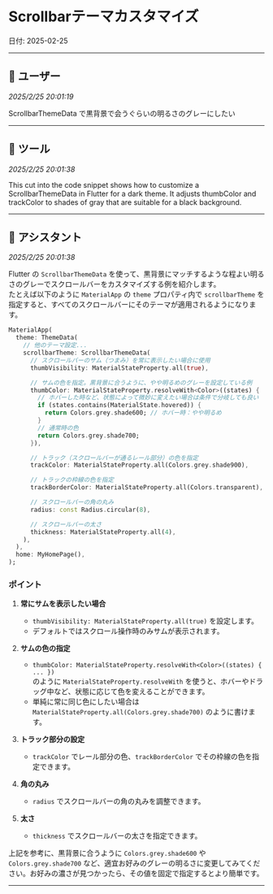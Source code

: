 # Scrollbarテーマカスタマイズ

日付: 2025-02-25

---

## 👤 ユーザー
*2025/2/25 20:01:19*

ScrollbarThemeData で黒背景で会うぐらいの明るさのグレーにしたい

---

## 🔧 ツール
*2025/2/25 20:01:38*

This cut into the code snippet shows how to customize a ScrollbarThemeData in Flutter for a dark theme. It adjusts thumbColor and trackColor to shades of gray that are suitable for a black background.

---

## 🤖 アシスタント
*2025/2/25 20:01:38*

Flutter の `ScrollbarThemeData` を使って、黒背景にマッチするような程よい明るさのグレーでスクロールバーをカスタマイズする例を紹介します。  
たとえば以下のように `MaterialApp` の `theme` プロパティ内で `scrollbarTheme` を指定すると、すべてのスクロールバーにそのテーマが適用されるようになります。

```dart
MaterialApp(
  theme: ThemeData(
    // 他のテーマ設定...
    scrollbarTheme: ScrollbarThemeData(
      // スクロールバーのサム（つまみ）を常に表示したい場合に使用
      thumbVisibility: MaterialStateProperty.all(true),

      // サムの色を指定。黒背景に合うように、やや明るめのグレーを設定している例
      thumbColor: MaterialStateProperty.resolveWith<Color>((states) {
        // ホバーした時など、状態によって微妙に変えたい場合は条件で分岐しても良い
        if (states.contains(MaterialState.hovered)) {
          return Colors.grey.shade600; // ホバー時：やや明るめ
        }
        // 通常時の色
        return Colors.grey.shade700;
      }),

      // トラック（スクロールバーが通るレール部分）の色を指定
      trackColor: MaterialStateProperty.all(Colors.grey.shade900),

      // トラックの枠線の色を指定
      trackBorderColor: MaterialStateProperty.all(Colors.transparent),

      // スクロールバーの角の丸み
      radius: const Radius.circular(8),

      // スクロールバーの太さ
      thickness: MaterialStateProperty.all(4),
    ),
  ),
  home: MyHomePage(),
);
```

### ポイント

1. **常にサムを表示したい場合**  
   - `thumbVisibility: MaterialStateProperty.all(true)` を設定します。  
   - デフォルトではスクロール操作時のみサムが表示されます。

2. **サムの色の指定**  
   - `thumbColor: MaterialStateProperty.resolveWith<Color>((states) { ... })`  
     のように `MaterialStateProperty.resolveWith` を使うと、ホバーやドラッグ中など、状態に応じて色を変えることができます。  
   - 単純に常に同じ色にしたい場合は `MaterialStateProperty.all(Colors.grey.shade700)` のように書けます。

3. **トラック部分の設定**  
   - `trackColor` でレール部分の色、`trackBorderColor` でその枠線の色を指定できます。

4. **角の丸み**  
   - `radius` でスクロールバーの角の丸みを調整できます。

5. **太さ**  
   - `thickness` でスクロールバーの太さを指定できます。

上記を参考に、黒背景に合うように `Colors.grey.shade600` や `Colors.grey.shade700` など、適宜お好みのグレーの明るさに変更してみてください。お好みの濃さが見つかったら、その値を固定で指定するとより簡単です。

---
